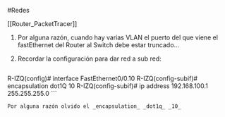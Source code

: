 #Redes 

[[Router_PacketTracer]]

1. Por alguna razón, cuando hay varias VLAN el puerto del que viene el fastEthernet del Router al Switch debe estar truncado...
2. Recordar la configuración para dar red a sub red:

	```bash
R-IZQ(config)# interface FastEthernet0/0.10
R-IZQ(config-subif)# encapsulation dot1Q 10
R-IZQ(config-subif)# ip address 192.168.100.1 255.255.255.0
	```

	Por alguna razón olvido el _encapsulation_ _dot1q_ _10_
